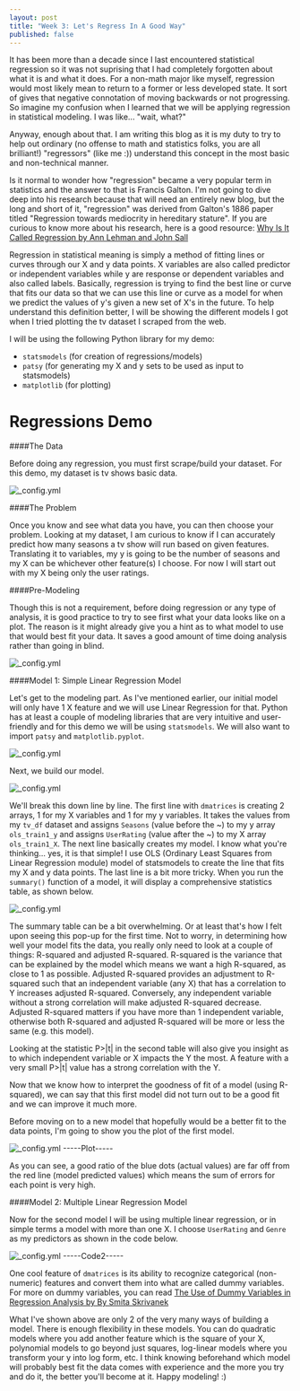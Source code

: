 ```yaml
---
layout: post
title: "Week 3: Let's Regress In A Good Way"
published: false
---
```


It has been more than a decade since I last encountered statistical regression so it was not suprising that I had completely 
forgotten about what it is and what it does. For a non-math major like myself, regression would most likely mean to return to 
a former or less developed state. It sort of gives that negative connotation of moving backwards or not progressing. So imagine 
my confusion when I learned that we will be applying regression in statistical modeling. I was like... "wait, what?" 

Anyway, enough about that. I am writing this blog as it is my duty to try to help out ordinary (no offense to math and statistics folks, you are all brilliant!) "regressors" (like me :)) understand this concept in the most basic and non-technical manner.

Is it normal to wonder how "regression" became a very popular term in statistics and the answer to that is Francis Galton. I'm not going to dive deep into his research because that will need an entirely new blog, but the long and short of it, "regression" was derived from Galton's 1886 paper titled "Regression towards mediocrity in hereditary stature". If you are curious to know more about his research, here is a good resource: [Why Is It Called Regression by Ann Lehman and John Sall](http://www.biostat.jhsph.edu/courses/bio653/misc/JMPer%20Cable%20Summer%2098%20Why%20is%20it%20called%20Regression.htm)

Regression in statistical meaning is simply a method of fitting lines or curves through our X and y data points. X variables are also called predictor or independent variables while y are response or dependent variables and also called labels. Basically, regression is trying to find the best line or curve that fits our data so that we can use this line or curve as a model for when we predict the values of y's given a new set of X's in the future. To help understand this definition better, I will be showing the different models I got when I tried plotting the tv dataset I scraped from the web.

I will be using the following Python library for my demo:
* `statsmodels` (for creation of regressions/models)
* `patsy` (for generating my X and y sets to be used as input to statsmodels)
* `matplotlib` (for plotting)

**Regressions Demo**
======

####The Data  

Before doing any regression, you must first scrape/build your dataset. For this demo, my dataset is tv shows basic data.

![_config.yml](https://raw.githubusercontent.com/stephanieleevillanueva/stephanieleevillanueva.github.io/master/images/Week_3/tv_df.png)

####The Problem

Once you know and see what data you have, you can then choose your problem. Looking at my dataset, I am curious to know if I can accurately predict how many seasons a tv show will run based on given features. Translating it to variables, my y is going to be
the number of seasons and my X can be whichever other feature(s) I choose. For now I will start out with my X being only the user ratings.

####Pre-Modeling

Though this is not a requirement, before doing regression or any type of analysis, it is good practice to try to see first what your data looks like on a plot. The reason is it might already give you a hint as to what model to use that would best fit your data. It saves a good amount of time doing analysis rather than going in blind.

![_config.yml](https://raw.githubusercontent.com/stephanieleevillanueva/stephanieleevillanueva.github.io/master/images/Week_3/dataset_plot.png)

####Model 1: Simple Linear Regression Model

Let's get to the modeling part. As I've mentioned earlier, our initial model will only have 1 X feature and we will use Linear Regression for that. Python has at least a couple of modeling libraries that are very intuitive and user-friendly and for this demo we will be using `statsmodels`. We will also want to import `patsy` and `matplotlib.pyplot`.

![_config.yml](https://raw.githubusercontent.com/stephanieleevillanueva/stephanieleevillanueva.github.io/master/images/Week_3/imports.png)

Next, we build our model.

![_config.yml](https://raw.githubusercontent.com/stephanieleevillanueva/stephanieleevillanueva.github.io/master/images/Week_3/ols1.png)

We'll break this down line by line. The first line with `dmatrices` is creating 2 arrays, 1 for my X variables and 1 for my y variables. It takes the values from my `tv_df` dataset and assigns `Seasons` (value before the ~) to my y array `ols_train1_y` and assigns `UserRating` (value after the ~) to my X array `ols_train1_X`. The next line basically creates my model. I know what you're thinking... yes, it is that simple! I use OLS (Ordinary Least Squares from Linear Regression module) model of statsmodels to create the line that fits my X and y data points. The last line is a bit more tricky. When you run the `summary()` function of a model, it will display a comprehensive statistics table, as shown below.

![_config.yml](https://raw.githubusercontent.com/stephanieleevillanueva/stephanieleevillanueva.github.io/master/images/Week_3/summary1.png)

The summary table can be a bit overwhelming. Or at least that's how I felt upon seeing this pop-up for the first time. Not to worry, in determining how well your model fits the data, you really only need to look at a couple of things: R-squared and adjusted R-squared. R-squared is the variance that can be explained by the model which means we want a high R-squared, as close to 1 as possible. Adjusted R-squared provides an adjustment to R-squared such that an independent variable (any X) that has a correlation to Y increases adjusted R-squared. Conversely, any independent variable without a strong correlation will make adjusted R-squared decrease. Adjusted R-squared matters if you have more than 1 independent variable, otherwise both R-squared and adjusted R-squared will be more or less the same (e.g. this model). 

Looking at the statistic P>|t| in the second table will also give you insight as to which independent variable or X impacts the Y the most. A feature with a very small P>|t| value has a strong correlation with the Y.

Now that we know how to interpret the goodness of fit of a model (using R-squared), we can say that this first model did not turn out to be a good fit and we can improve it much more.

Before moving on to a new model that hopefully would be a better fit to the data points, I'm going to show you the plot of the first model.

![_config.yml]() -----Plot-----

As you can see, a good ratio of the blue dots (actual values) are far off from the red line (model predicted values) which means the sum of errors for each point is very high.

####Model 2: Multiple Linear Regression Model

Now for the second model I will be using multiple linear regression, or in simple terms a model with more than one X. I choose `UserRating` and `Genre` as my predictors as shown in the code below.

![_config.yml]() -----Code2-----

One cool feature of `dmatrices` is its ability to recognize categorical (non-numeric) features and convert them into what are called dummy variables. For more on dummy variables, you can read [The Use of Dummy Variables in Regression Analysis by By Smita Skrivanek](https://www.moresteam.com/whitepapers/download/dummy-variables.pdf)

What I've shown above are only 2 of the very many ways of building a model. There is enough flexibility in these models. You can do quadratic models where you add another feature which is the square of your X, polynomial models to go beyond just squares, log-linear models where you transform your y into log form, etc. I think knowing beforehand which model will probably best fit the data comes with experience and the more you try and do it, the better you'll become at it. Happy modeling! :)
